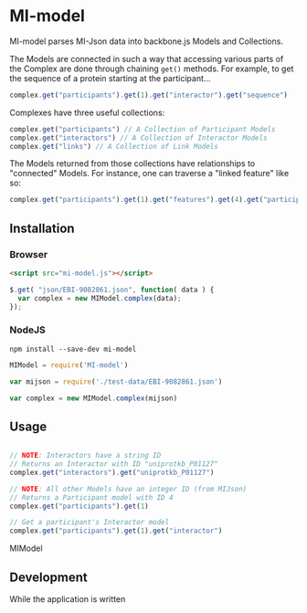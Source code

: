 # MI-model

MI-model parses MI-Json data into backbone.js Models and Collections.

The Models are connected in such a way that accessing various parts of the Complex are done through chaining `get()` methods.
For example, to get the sequence of a protein starting at the participant...

```javascript
complex.get("participants").get(1).get("interactor").get("sequence")
```

Complexes have three useful collections:

```javascript
complex.get("participants") // A Collection of Participant Models
complex.get("interactors") // A Collection of Interactor Models
complex.get("links") // A Collection of Link Models
```

The Models returned from those collections have relationships to "connected" Models. For instance, one can traverse a "linked feature" like so:

```javascript
complex.get("participants").get(1).get("features").get(4).get("participant")

```



## Installation

### Browser

```html
<script src="mi-model.js"></script>
```

```javascript
$.get( "json/EBI-9082861.json", function( data ) {
  var complex = new MIModel.complex(data);
});
```

### NodeJS

`npm install --save-dev mi-model`


```javascript
MIModel = require('MI-model')

var mijson = require('./test-data/EBI-9082861.json')

var complex = new MIModel.complex(mijson)
```

## Usage


```javascript

// NOTE: Interactors have a string ID
// Returns an Interactor with ID "uniprotkb_P01127"
complex.get("interactors").get("uniprotkb_P01127")

// NOTE: All other Models have an integer ID (from MIJson)
// Returns a Participant model with ID 4
complex.get("participants").get(1)

// Get a participant's Interactor model
complex.get("participants").get(1).get("interactor")
```



MIModel

## Development

While the application is written
